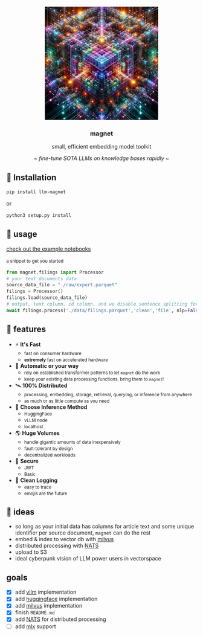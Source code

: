 <p align="center">
   <img height="300" width="300" src="./magnet.png">
   <br>
   <h3 align="center">magnet</h3>
   <p align="center">small, efficient embedding model toolkit</p>
   <p align="center"><i>~ fine-tune SOTA LLMs on knowledge bases rapidly ~</i></p>
</p>

</small>

## 🧬 Installation

``` bash
pip install llm-magnet
```

or

``` bash
python3 setup.py install
```

## 🎉 usage

[check out the example notebooks](./examples/)

<small>a snippet to get you started</small>

``` python
from magnet.filings import Processor
# your text documents data
source_data_file = "./raw/export.parquet"
filings = Processor()
filings.load(source_data_file)
# output, text column, id column, and we disable sentence splitting for fastest processing
await filings.process('./data/filings.parquet','clean','file', nlp=False)
```

## 🔮 features

- ⚡️ **It's Fast**
   - <small>fast on consumer hardware</small>
   - <small>**extremely** fast on accelerated hardware</small>
- 🫵 **Automatic or your way**
   - <small>rely on established transformer patterns to let `magnet` do the work</small>
   - <small>keep your existing data processing functions, bring them to `magnet`!</small>
 - 🛰️ **100% Distributed**
   - <small>processing, embedding, storage, retrieval, querying, or inference from anywhere</small>
   - <small>as much or as little compute as you need</small>
 - 🧮 **Choose Inference Method**
   - <small>HuggingFace</small>
   - <small>vLLM node</small>
   - <small>localhost</small>
 - 🌎 **Huge Volumes**
   - <small>handle gigantic amounts of data inexpensively</small>
   - <small>fault-tolerant by design</small>
   - <small>decentralized workloads</small>
 - 🔐 **Secure**
   - <small>JWT</small>
   - <small>Basic</small>
 - 🧾 **Clean Logging**
   - <small>easy to trace</small>
   - <small>emojis are the future</small>


## 🧲 ideas

- so long as your initial data has columns for article text and some unique identifier per source document, `magnet` can do the rest
- embed & index to vector db with [milvus](https://milvus.io)
- distributed processing with [NATS](https://nats.io)
- upload to S3
- ideal cyberpunk vision of LLM power users in vectorspace

## goals

- [x] add [vllm](https://vllm.ai) implementation
- [x] add [huggingface](https://huggingface.co/docs/api-inference/detailed_parameters?code=python) implementation
- [x] add [milvus](https://milvus.io) implementation
- [x] finish `README.md`
- [x] add [NATS](https://nats.io) for distributed processing
- [ ] add [mlx](https://github.com/ml-explore/mlx) support
